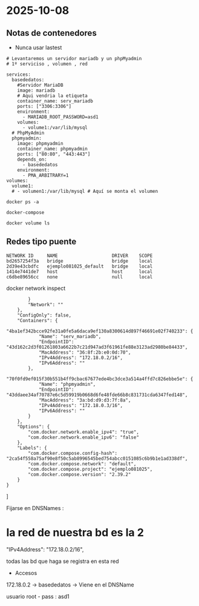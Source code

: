 # 2025-10-08

## Notas de contenedores

- Nunca usar lastest

```
# Levantaremos un servidor mariadb y un phpMyadmin
# 1º serviciso , volumen , red

services:
  basededatos:
    #Servidor MariaDB
    image: mariadb
    # Aqui vendria la etiqueta
    container_name: serv_mariadb
    ports: ["3306:3306"]
    environment:
      - MARIADB_ROOT_PASSWORD=asd1
    volumes:
      - volume1:/var/lib/mysql
  # PhpMyAdmin
  phpmyadmin:
    image: phpmyadmin
    container_name: phpmyadmin
    ports: ["80:80", "443:443"]
    depends_on:
      - basededatos
    environment:
      - PMA_ARBITRARY=1
volumes:
  volume1:
  # - volumen1:/var/lib/mysql # Aquí se monta el volumen
```

```
docker ps -a
```

```
docker-compose 
```

```
docker volume ls
```

## Redes tipo puente

```docker
NETWORK ID     NAME                    DRIVER    SCOPE
bd2657254f3a   bridge                  bridge    local
2d39e43cbdfc   ejemplo081025_default   bridge    local
1414e7441de7   host                    host      local
c6dbe89656cc   none                    null      local
```

docker network inspect <ID>


            }
            "Network": ""
        },
        "ConfigOnly": false,
        "Containers": {
            "4ba1ef342bcce92fe31a0fe5a6daca9ef130a8300614d897f46691e02f740233": {
                "Name": "serv_mariadb",
                "EndpointID": "43d162c2d3f01261803a6622b7c21d947ad3f61961fe88e3123ad2980be84433",
                "MacAddress": "36:8f:2b:e0:0d:70",
                "IPv4Address": "172.18.0.2/16",
                "IPv6Address": ""
            },
            "70f0fd9ef015f30b551b4ff9cbac67677ede4bc3dce3a514a4ffd7c826ebbe5e": {
                "Name": "phpmyadmin",
                "EndpointID": "43ddaee34af70787e6c5d59919b0668d6fe48fde66b8c831731cda6347fed148",
                "MacAddress": "3a:bd:d9:d3:7f:8a",
                "IPv4Address": "172.18.0.3/16",
                "IPv6Address": ""
            }
        },
        "Options": {
            "com.docker.network.enable_ipv4": "true",
            "com.docker.network.enable_ipv6": "false"
        },
        "Labels": {
            "com.docker.compose.config-hash": "2ca54f558a75af90e8f50c5ab8996545bed754abcc0151085c6b9b1e1ad338df",
            "com.docker.compose.network": "default",
            "com.docker.compose.project": "ejemplo081025",
            "com.docker.compose.version": "2.39.2"
        }
    }
]

Fijarse en DNSNames : 

# la red de nuestra bd es la 2
 "IPv4Address": "172.18.0.2/16",

todas las bd que haga se registra en esta red

- Accesos 

172.18.0.2 -> basededatos -> Viene en el DNSName

usuario root - pass : asd1 